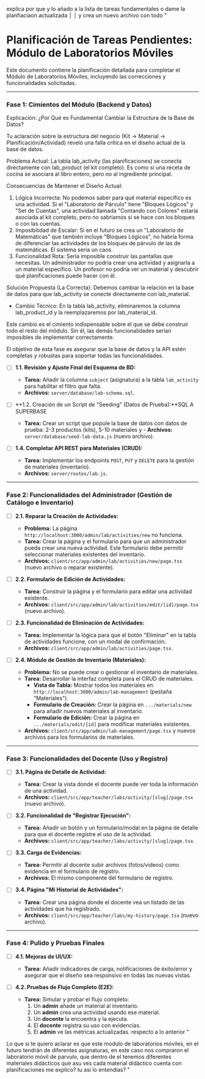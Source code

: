  explica por que y lo añado a la lista de tareas fundamentales o dame la planfiaciaon actualizada       │
│   y crea un nuevo archivo con todo             "
# Planificación de Tareas Pendientes: Módulo de Laboratorios Móviles

Este documento contiene la planificación detallada para completar el Módulo de Laboratorios Móviles, incluyendo las correcciones y funcionalidades solicitadas.

---

### **Fase 1: Cimientos del Módulo (Backend y Datos)**

Explicación: ¿Por Qué es Fundamental Cambiar la Estructura de la Base de Datos?


  Tu aclaración sobre la estructura del negocio (Kit -> Material -> Planificación/Actividad) reveló una
  falla crítica en el diseño actual de la base de datos.


  Problema Actual:
  La tabla lab_activity (las planificaciones) se conecta directamente con lab_product (el kit completo). Es
  como si una receta de cocina se asociara al libro entero, pero no al ingrediente principal.


  Consecuencias de Mantener el Diseño Actual:
   1. Lógica Incorrecta: No podemos saber para qué material específico es una actividad. Si el "Laboratorio de
      Párvulo" tiene "Bloques Lógicos" y "Set de Cuentas", una actividad llamada "Contando con Colores" estaría
       asociada al kit completo, pero no sabríamos si se hace con los bloques o con las cuentas.
   2. Imposibilidad de Escalar: Si en el futuro se crea un "Laboratorio de Matemáticas" que también incluye
      "Bloques Lógicos", no habría forma de diferenciar las actividades de los bloques de párvulo de las de
      matemáticas. El sistema sería un caos.
   3. Funcionalidad Rota: Sería imposible construir las pantallas que necesitas. Un administrador no podría
      crear una actividad y asignarla a un material específico. Un profesor no podría ver un material y
      descubrir qué planificaciones puede hacer con él.


  Solución Propuesta (La Correcta):
  Debemos cambiar la relación en la base de datos para que lab_activity se conecte directamente con
  lab_material.


   * Cambio Técnico: En la tabla lab_activity, eliminaremos la columna lab_product_id y la reemplazaremos por
     lab_material_id.


  Este cambio es el cimiento indispensable sobre el que se debe construir todo el resto del módulo. Sin él,
  las demás funcionalidades serían imposibles de implementar correctamente.



El objetivo de esta fase es asegurar que la base de datos y la API estén completas y robustas para soportar todas las funcionalidades.

- [ ] **1.1. Revisión y Ajuste Final del Esquema de BD:**
    - **Tarea:** Añadir la columna `subject` (asignatura) a la tabla `lab_activity` para habilitar el filtro que falta.
    - **Archivos:** `server/database/lab-schema.sql`.

- [ ] **1.2. Creación de un Script de "Seeding" (Datos de Prueba):**SQL A SUPERBASE
    - **Tarea:** Crear un script que popule la base de datos con datos de prueba: 2-3 productos (kits), 5-10 materiales y     - **Archivos:** `server/database/seed-lab-data.js` (nuevo archivo).


- [ ] **1.4. Completar API REST para Materiales (CRUD):**
    - **Tarea:** Implementar los endpoints `POST`, `PUT` y `DELETE` para la gestión de materiales (inventario).
    - **Archivos:** `server/routes/lab.js`.

---

### **Fase 2: Funcionalidades del Administrador (Gestión de Catálogo e Inventario)**

- [ ] **2.1. Reparar la Creación de Actividades:**
    - **Problema:** La página `http://localhost:3000/admin/lab/activities/new` no funciona.
    - **Tarea:** Crear la página y el formulario para que un administrador pueda crear una nueva actividad. Este formulario debe permitir seleccionar materiales existentes del inventario.
    - **Archivos:** `client/src/app/admin/lab/activities/new/page.tsx` (nuevo archivo o reparar existente).

- [ ] **2.2. Formulario de Edición de Actividades:**
    - **Tarea:** Construir la página y el formulario para editar una actividad existente.
    - **Archivos:** `client/src/app/admin/lab/activities/edit/[id]/page.tsx` (nuevo archivo).

- [ ] **2.3. Funcionalidad de Eliminación de Actividades:**
    - **Tarea:** Implementar la lógica para que el botón "Eliminar" en la tabla de actividades funcione, con un modal de confirmación.
    - **Archivos:** `client/src/app/admin/lab/activities/page.tsx`.

- [ ] **2.4. Módulo de Gestión de Inventario (Materiales):**
    - **Problema:** No se puede crear o gestionar el inventario de materiales.
    - **Tarea:** Desarrollar la interfaz completa para el CRUD de materiales.
        - **Vista de Tabla:** Mostrar todos los materiales en `http://localhost:3000/admin/lab-management` (pestaña "Materiales").
        - **Formulario de Creación:** Crear la página en `.../materials/new` para añadir nuevos materiales al inventario.
        - **Formulario de Edición:** Crear la página en `.../materials/edit/[id]` para modificar materiales existentes.
    - **Archivos:** `client/src/app/admin/lab-management/page.tsx` y nuevos archivos para los formularios de materiales.

---

### **Fase 3: Funcionalidades del Docente (Uso y Registro)**

- [ ] **3.1. Página de Detalle de Actividad:**
    - **Tarea:** Crear la vista donde el docente puede ver toda la información de una actividad.
    - **Archivos:** `client/src/app/teacher/labs/activity/[slug]/page.tsx` (nuevo archivo).

- [ ] **3.2. Funcionalidad de "Registrar Ejecución":**
    - **Tarea:** Añadir un botón y un formulario/modal en la página de detalle para que el docente registre el uso de la actividad.
    - **Archivos:** `client/src/app/teacher/labs/activity/[slug]/page.tsx`.

- [ ] **3.3. Carga de Evidencias:**
    - **Tarea:** Permitir al docente subir archivos (fotos/videos) como evidencia en el formulario de registro.
    - **Archivos:** El mismo componente del formulario de registro.

- [ ] **3.4. Página "Mi Historial de Actividades":**
    - **Tarea:** Crear una página donde el docente vea un listado de las actividades que ha registrado.
    - **Archivos:** `client/src/app/teacher/labs/my-history/page.tsx` (nuevo archivo).

---

### **Fase 4: Pulido y Pruebas Finales**

- [ ] **4.1. Mejoras de UI/UX:**
    - **Tarea:** Añadir indicadores de carga, notificaciones de éxito/error y asegurar que el diseño sea responsivo en todas las nuevas vistas.

- [ ] **4.2. Pruebas de Flujo Completo (E2E):**
    - **Tarea:** Simular y probar el flujo completo:
        1. Un **admin** añade un material al inventario.
        2. Un **admin** crea una actividad usando ese material.
        3. Un **docente** la encuentra y la ejecuta.
        4. El **docente** registra su uso con evidencias.
        5. El **admin** ve las métricas actualizadas. respecto a lo anterior "

Lo que si te quiero aclarar es que este modulo de laboratorios móviles, en el futuro tendrán de diferentes asignaturas, en este caso nos compraron el laboratorio móvil de parvulo, que dentro de el tenemos diferentes materiales didácticos que asu ves cada material didáctico cuenta con planificaciones me explico? tu asi lo entendias? "
